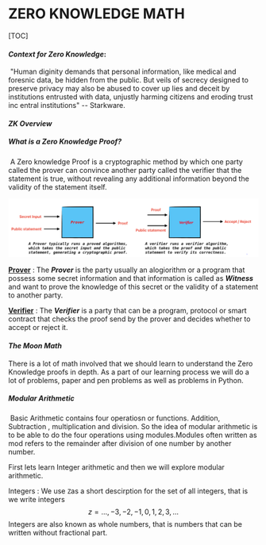 #  ZERO KNOWLEDGE MATH

[TOC]



#### ***Context for Zero Knowledge***:

​	"Human diginity demands that personal information, like medical and foresnic data, be hidden from the public. But veils of secrecy designed to preserve privacy may also be abused to cover up lies and deceit by institutions entrusted with data, unjustly harming citizens and eroding trust inc entral institutions" -- Starkware.

#### ***ZK Overview***

##### What is a Zero Knowledge Proof?

​	A Zero knowledge Proof is a cryptographic method by which one party called the prover can convince another party called the verifier that the statement is true, without revealing any additional information beyond the validity of the statement itself.

![ZK-Overview](assets/ZKOverview)

<u>**Prover**</u> : The ***Prover*** is the party usually an alogiorithm or a program that possess some secret information and that information is called as ***Witness*** and want to prove the knowledge of this secret or the validity of a statement to another party.

<u>**Verifier**</u> : The ***Verifier*** is a party that can be a program, protocol or smart contract that checks the proof send by the prover and decides whether to accept or reject it.



#### ***The Moon Math***

There is a lot of math involved that we should learn to understand the Zero Knowledge proofs in depth. As a part of our learning process we will do a lot of problems, paper and pen problems as well as problems in Python.

##### **Modular Arithmetic** 

​	Basic Arithmetic contains four operatiosn or functions. Addition, Subtraction , multiplication and division. So the idea of modular arithmetic is to be able to do the four operations using modules.Modules often written as mod refers to the remainder after division of one number by another number.

First lets learn Integer arithmetic and then we will explore modular arithmetic.

Integers : We use `Z`as a short descirption for the set of all integers, that is we write integers  
$$
z = {{..., -3,-2,-1,0,1,2,3,...}}
$$
Integers are also known as whole numbers, that is numbers that can be written without fractional part.







​	

























